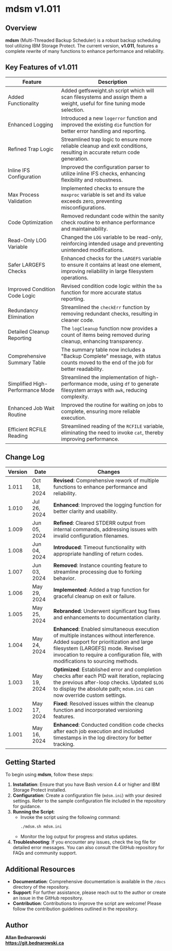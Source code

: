 # mdsm v1.011

## Overview

**mdsm** (Multi-Threaded Backup Scheduler) is a robust backup scheduling tool utilizing IBM Storage Protect. The current version, **v1.011**, features a complete rewrite of many functions to enhance performance and reliability.

## Key Features of v1.011

| Feature                             | Description                                                                                               |
|-------------------------------------|-----------------------------------------------------------------------------------------------------------|
| Added Functionality                 | Added getfsweight.sh script which will scan filesystems and assign them a weight, useful for fine tuning mode selection. |
| Enhanced Logging                    | Introduced a new `logerror` function and improved the existing `die` function for better error handling and reporting. |
| Refined Trap Logic                  | Streamlined trap logic to ensure more reliable cleanup and exit conditions, resulting in accurate return code generation. |
| Inline IFS Configuration             | Improved the configuration parser to utilize inline IFS checks, enhancing flexibility and robustness.      |
| Max Process Validation               | Implemented checks to ensure the `maxproc` variable is set and its value exceeds zero, preventing misconfigurations. |
| Code Optimization                    | Removed redundant code within the sanity check routine to enhance performance and maintainability.        |
| Read-Only LOG Variable               | Changed the `LOG` variable to be read-only, reinforcing intended usage and preventing unintended modifications. |
| Safer LARGEFS Checks                | Enhanced checks for the `LARGEFS` variable to ensure it contains at least one element, improving reliability in large filesystem operations. |
| Improved Condition Code Logic        | Revised condition code logic within the `ba` function for more accurate status reporting.                |
| Redundancy Elimination               | Streamlined the `checkErr` function by removing redundant checks, resulting in cleaner code.            |
| Detailed Cleanup Reporting           | The `logCleanup` function now provides a count of items being removed during cleanup, enhancing transparency. |
| Comprehensive Summary Table          | The summary table now includes a "Backup Complete" message, with status counts moved to the end of the job for better readability. |
| Simplified High-Performance Mode     | Streamlined the implementation of high-performance mode, using `df` to generate filesystem arrays with `awk`, reducing complexity. |
| Enhanced Job Wait Routine            | Improved the routine for waiting on jobs to complete, ensuring more reliable execution.                   |
| Efficient RCFILE Reading             | Streamlined reading of the `RCFILE` variable, eliminating the need to invoke `cat`, thereby improving performance. |

## Change Log

| Version | Date          | Changes                                                                                     |
|---------|---------------|---------------------------------------------------------------------------------------------|
| 1.011   | Oct 18, 2024  | **Revised**: Comprehensive rework of multiple functions to enhance performance and reliability. |
| 1.010   | Jul 26, 2024  | **Enhanced**: Improved the logging function for better clarity and usability.                |
| 1.009   | Jun 05, 2024  | **Refined**: Cleared STDERR output from internal commands, addressing issues with invalid configuration filenames. |
| 1.008   | Jun 04, 2024  | **Introduced**: Timeout functionality with appropriate handling of return codes.             |
| 1.007   | Jun 03, 2024  | **Removed**: Instance counting feature to streamline processing due to forking behavior.     |
| 1.006   | May 29, 2024  | **Implemented**: Added a trap function for graceful cleanup on exit or failure.             |
| 1.005   | May 25, 2024  | **Rebranded**: Underwent significant bug fixes and enhancements to documentation clarity.    |
| 1.004   | May 24, 2024  | **Enhanced**: Enabled simultaneous execution of multiple instances without interference. Added support for prioritization and large filesystem (LARGEFS) mode. Revised invocation to require a configuration file, with modifications to sourcing methods. |
| 1.003   | May 19, 2024  | **Optimized**: Established error and completion checks after each PID wait iteration, replacing the previous after-loop checks. Updated `$LOG` to display the absolute path; `mdsm.ini` can now override custom settings. |
| 1.002   | May 17, 2024  | **Fixed**: Resolved issues within the cleanup function and incorporated versioning features. |
| 1.001   | May 16, 2024  | **Enhanced**: Conducted condition code checks after each job execution and included timestamps in the log directory for better tracking. |

## Getting Started

To begin using **mdsm**, follow these steps:

1. **Installation**: Ensure that you have Bash version 4.4 or higher and IBM Storage Protect installed.
2. **Configuration**: Create a configuration file (`mdsm.ini`) with your desired settings. Refer to the sample configuration file included in the repository for guidance.
3. **Running the Script**:
   - Invoke the script using the following command:
     ```bash
     ./mdsm.sh mdsm.ini
     ```
   - Monitor the log output for progress and status updates.
4. **Troubleshooting**: If you encounter any issues, check the log file for detailed error messages. You can also consult the GitHub repository for FAQs and community support.

## Additional Resources

- **Documentation**: Comprehensive documentation is available in the `/docs` directory of the repository.
- **Support**: For further assistance, please reach out to the author or create an issue in the GitHub repository.
- **Contribution**: Contributions to improve the script are welcome! Please follow the contribution guidelines outlined in the repository.

## Author

**Allan Bednarowski**  
**https://git.bednarowski.ca**
